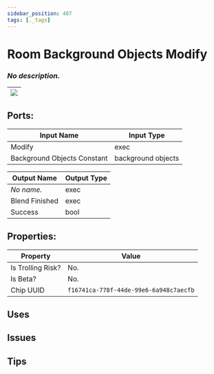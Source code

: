 ```yaml
---
sidebar_position: 487
tags: [._tags]
---
```


# Room Background Objects Modify


### *No description.*

| ![](https://images-ext-2.discordapp.net/external/MPmIaQzlEPmgGWlgi-WxBBXt0Bjv_zWPkg1y1f_sy3s/https/www.recroomcircuits.com/image/circuit/absolute-value?width=206&height=108) |
|-----|

## Ports:

| Input Name | Input Type |
|-----------|-----------|
| Modify | exec |
| Background Objects Constant | background objects |

| Output Name | Output Type |
|-----------|-----------|
| *No name.* | exec |
| Blend Finished | exec |
| Success | bool |

## Properties:

| Property  | Value |
|-------------------|-----------|
| Is Trolling Risk? | No. |
| Is Beta? | No. |
| Chip UUID | `f16741ca-778f-44de-99e6-6a948c7aecfb` |

## Uses

## Issues

## Tips